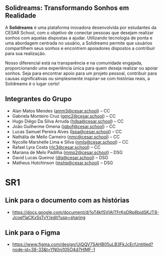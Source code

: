 ## Solidreams: Transformando Sonhos em Realidade

A **Solidreams** é uma plataforma inovadora desenvolvida por estudantes da CESAR School, com o objetivo de conectar pessoas que desejam realizar sonhos com aquelas dispostas a ajudar. Utilizando tecnologia de ponta e uma abordagem centrada no usuário, a Solidreams permite que usuários compartilhem seus sonhos e encontrem apoiadores dispostos a contribuir para sua realização.

Nosso diferencial está na transparência e na comunidade engajada, proporcionando uma experiência única para quem deseja realizar ou apoiar sonhos. Seja para encontrar apoio para um projeto pessoal, contribuir para causas significativas ou simplesmente inspirar-se com histórias reais, a Solidreams é o lugar certo!

## Integrantes do Grupo

- Alan Matos Mendes (amm3@cesar.school) – CC
- Gabriela Monteiro Cruz (gmc2@cesar.school) – CC
- Hugo Diêgo Da Silva Arruda (hdsa@cesar.school) – CC
- João Guilherme Omena (jgbof@cesar.school) – CC
- Lucas Samuel Pereira Alves (lspa@cesar.school) – CC
- Nathália de Mello Carneiro (nmc@cesar.school) – CC
- Nycolle Marshelle Lima e Silva (nmls@cesar.school) – CC
- Rafael Lyra Costa (rlc3@cesar.school) – CC
- Mariana de Melo Padilha (mmp2@cesar.school) – DSG
- David Lucas Queiroz (dlq@cesar.school) – DSG
- Matheus Hutchinson (mshp@cesar.school) – DSG

# SR1

## Link para o documento com as histórias 

- https://docs.google.com/document/d/1oT4kfSVIAITFrKpDRp6bidSKJT8-Jcoef1aCKxSsTvY/edit?usp=sharing

## Link para o Figma

- https://www.figma.com/design/UjQQV7SAHB05uLB3FkJcEr/Untitled?node-id=38-33&t=YN0ni105O4d7HlMF-1

